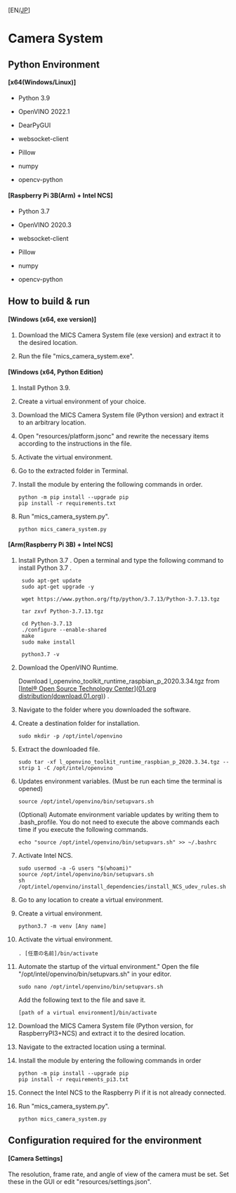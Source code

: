 [EN/[JP](https://github.com/yunTum/MICS/blob/main/CameraSystem/README.md)]

# Camera System

## Python Environment

#### [x64(Windows/Linux)]

- Python 3.9

- OpenVINO 2022.1

- DearPyGUI

- websocket-client

- Pillow

- numpy

- opencv-python

#### [Raspberry Pi 3B(Arm) + Intel NCS]

- Python 3.7

- OpenVINO 2020.3

- websocket-client

- Pillow

- numpy

- opencv-python

## How to build & run

#### [Windows (x64, exe version)]

1. Download the MICS Camera System file (exe version) and extract it to the desired location.

2. Run the file "mics_camera_system.exe".

#### [Windows (x64, Python Edition)

1. Install Python 3.9.

2. Create a virtual environment of your choice.

3. Download the MICS Camera System file (Python version) and extract it to an arbitrary location.

4. Open "resources/platform.jsonc" and rewrite the necessary items according to the instructions in the file.

5. Activate the virtual environment.

6. Go to the extracted folder in Terminal.

7. Install the module by entering the following commands in order.
   
   ```
   python -m pip install --upgrade pip
   pip install -r requirements.txt
   ```

8. Run "mics_camera_system.py".
   
   ```
   python mics_camera_system.py
   ```

#### [Arm(Raspberry Pi 3B) + Intel NCS]

1. Install Python 3.7 . Open a terminal and type the following command to install Python 3.7 .
   
   ```
    sudo apt-get update
    sudo apt-get upgrade -y
   
    wget https://www.python.org/ftp/python/3.7.13/Python-3.7.13.tgz
   
    tar zxvf Python-3.7.13.tgz
   
    cd Python-3.7.13
    ./configure --enable-shared
    make
    sudo make install
   
    python3.7 -v
   ```

2. Download the OpenVINO Runtime.
   
   Download l_openvino_toolkit_runtime_raspbian_p_2020.3.34.tgz from [[Intel® Open Source Technology Center](https://download.01.org/opencv/2021/openvinotoolkit/2021.2/)]([01.org distribution(download.01.org)](https://download.01.org/opencv/2020/openvinotoolkit/2020.3/)) .

3. Navigate to the folder where you downloaded the software.

4. Create a destination folder for installation.
   
   ```
   sudo mkdir -p /opt/intel/openvino
   ```

5. Extract the downloaded file.
   
   ```sudo
   sudo tar -xf l_openvino_toolkit_runtime_raspbian_p_2020.3.34.tgz --strip 1 -C /opt/intel/openvino
   ```

6. Updates environment variables. (Must be run each time the terminal is opened)
   
   ```
   source /opt/intel/openvino/bin/setupvars.sh
   ```
   
   (Optional) Automate environment variable updates by writing them to .bash_profile. You do not need to execute the above commands each time if you execute the following commands.
   
   ```
   echo "source /opt/intel/openvino/bin/setupvars.sh" >> ~/.bashrc
   ```

7. Activate Intel NCS.
   
   ```
   sudo usermod -a -G users "$(whoami)"
   source /opt/intel/openvino/bin/setupvars.sh
   sh /opt/intel/openvino/install_dependencies/install_NCS_udev_rules.sh
   ```

8. Go to any location to create a virtual environment.

9. Create a virtual environment.
   
   ```
   python3.7 -m venv [Any name]
   ```

10. Activate the virtual environment.
    
    ```
    . [任意の名前]/bin/activate
    ```

11. Automate the startup of the virtual environment." Open the file "/opt/intel/openvino/bin/setupvars.sh" in your editor.
    
    ```
    sudo nano /opt/intel/openvino/bin/setupvars.sh
    ```
    
    Add the following text to the file and save it.
    
    ```
    [path of a virtual environment]/bin/activate
    ```

12. Download the MICS Camera System file (Python version, for RaspberryPI3+NCS) and extract it to the desired location.

13. Navigate to the extracted location using a terminal.

14. Install the module by entering the following commands in order
    
    ```
    python -m pip install --upgrade pip
    pip install -r requirements_pi3.txt
    ```

15. Connect the Intel NCS to the Raspberry Pi if it is not already connected.

16. Run "mics_camera_system.py".
    
    ```
    python mics_camera_system.py
    ```

## Configuration required for the environment

#### [Camera Settings]

The resolution, frame rate, and angle of view of the camera must be set. Set these in the GUI or edit "resources/settings.json".
